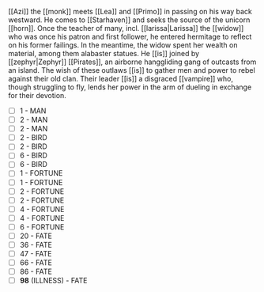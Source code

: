 [[Azi]] the [[monk]] meets [[Lea]] and [[Primo]] in passing on his way back westward. He comes to [[Starhaven]] and seeks the source of the unicorn [[horn]]. Once the teacher of many, incl. [[larissa|Larissa]] the [[widow]] who was once his patron and first follower, he entered hermitage to reflect on his former failings. In the meantime, the widow spent her wealth on material, among them alabaster statues. He [[is]] joined by [[zephyr|Zephyr]] [[Pirates]], an airborne hanggliding gang of outcasts from an island. The wish of these outlaws [[is]] to gather men and power to rebel against their old clan. Their leader [[is]] a disgraced [[vampire]] who, though struggling to fly, lends her power in the arm of dueling in exchange for their devotion.




- [ ] 1 - MAN
- [ ] 2 - MAN
- [ ] 2 - MAN
- [ ] 2 - BIRD
- [ ] 2 - BIRD
- [ ] 6 - BIRD
- [ ] 6 - BIRD
- [ ] 1 - FORTUNE
- [ ] 1 - FORTUNE
- [ ] 2 - FORTUNE
- [ ] 2 - FORTUNE
- [ ] 4 - FORTUNE
- [ ] 4 - FORTUNE
- [ ] 6 - FORTUNE
- [ ] 20 - FATE
- [ ] 36 - FATE
- [ ] 47 - FATE
- [ ] 66 - FATE
- [ ] 86 - FATE
- [ ] **98** (ILLNESS) - FATE